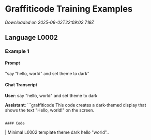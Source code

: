 # Graffiticode Training Examples

*Downloaded on 2025-09-02T22:09:02.719Z*

## Language L0002

### Example 1

#### Prompt
"say "hello, world" and set theme to dark"

#### Chat Transcript

**User**: say "hello, world" and set theme to dark

**Assistant**: ```graffiticode
This code creates a dark-themed display that shows the text "Hello, world!" on the screen.
```

#### Code

```
| Minimal L0002 template
theme dark
hello "world"..
```



